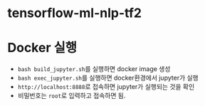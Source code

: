 # tensorflow-ml-nlp-tf2

# Docker 실행

- `bash build_jupyter.sh`를 실행하면 docker image 생성
- `bash exec_jupyter.sh`를 실행하면 docker환경에서 jupyter가 실행
- `http://localhost:8888`로 접속하면 jupyter가 실행되는 것을 확인
- 비밀번호는 `root`로 입력하고 접속하면 됨.
